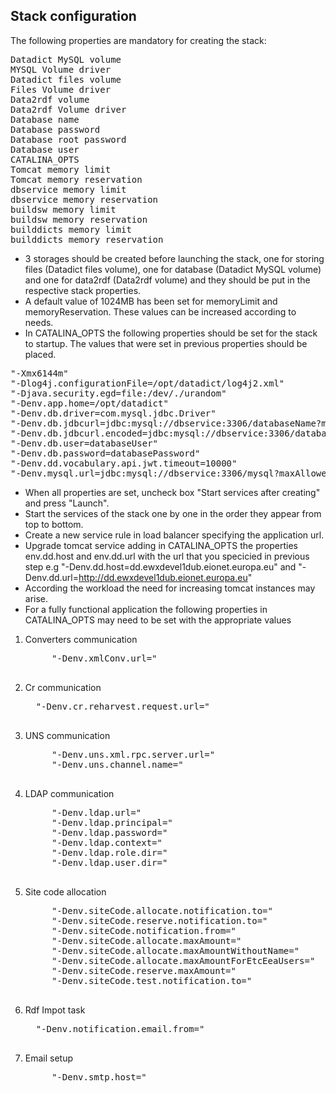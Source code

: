 ## Stack configuration

The following properties are mandatory for creating the stack:
<pre>
Datadict MySQL volume
MYSQL Volume driver
Datadict files volume
Files Volume driver
Data2rdf volume
Data2rdf Volume driver
Database name
Database password
Database root password
Database user
CATALINA_OPTS
Tomcat memory limit
Tomcat memory reservation
dbservice memory limit
dbservice memory reservation
buildsw memory limit
buildsw memory reservation
builddicts memory limit
builddicts memory reservation
</pre>

- 3 storages should be created before launching the stack, one for storing files (Datadict files volume), one for database (Datadict MySQL volume) and one for data2rdf (Data2rdf volume) and they should be put in the respective stack properties.
- A default value of 1024MB has been set for memoryLimit and memoryReservation. These values can be increased according to needs. 
- In CATALINA_OPTS the following properties should be set for the stack to startup. The values that were set in previous properties should be placed.
<pre>
"-Xmx6144m"
"-Dlog4j.configurationFile=/opt/datadict/log4j2.xml"
"-Djava.security.egd=file:/dev/./urandom"
"-Denv.app.home=/opt/datadict"
"-Denv.db.driver=com.mysql.jdbc.Driver"
"-Denv.db.jdbcurl=jdbc:mysql://dbservice:3306/databaseName?maxAllowedPacket=16106127360&autoReconnect=true&useUnicode=true&characterEncoding=UTF-8&emptyStringsConvertToZero=false&jdbcCompliantTruncation=false&rewriteBatchedStatements=true"
"-Denv.db.jdbcurl.encoded=jdbc:mysql://dbservice:3306/databaseName?maxAllowedPacket=16106127360&amp;autoReconnect=true&amp;useUnicode=true&amp;characterEncoding=UTF-8&amp;emptyStringsConvertToZero=false&amp;jdbcCompliantTruncation=false&amp;rewriteBatchedStatements=true"
"-Denv.db.user=databaseUser"
"-Denv.db.password=databasePassword"
"-Denv.dd.vocabulary.api.jwt.timeout=10000"  
"-Denv.mysql.url=jdbc:mysql://dbservice:3306/mysql?maxAllowedPacket=16106127360&autoReconnect=true&useUnicode=true&characterEncoding=UTF-8&emptyStringsConvertToZero=false&jdbcCompliantTruncation=false&rewriteBatchedStatements=true"
</pre>

- When all properties are set, uncheck box "Start services after creating" and press "Launch". 
- Start the services of the stack one by one in the order they appear from top to bottom. 
- Create a new service rule in load balancer specifying the application url.
- Upgrade tomcat service adding in CATALINA_OPTS the properties env.dd.host and env.dd.url with the url that you specicied in previous step e.g "-Denv.dd.host=dd.ewxdevel1dub.eionet.europa.eu" and "-Denv.dd.url=http://dd.ewxdevel1dub.eionet.europa.eu"
- According the workload the need for increasing tomcat instances may arise.
- For a fully functional application the following properties in CATALINA_OPTS may need to be set with the appropriate values
1. Converters communication
    <pre>
        "-Denv.xmlConv.url="
    </pre>
2. Cr communication
    <pre>
     "-Denv.cr.reharvest.request.url="
    </pre>
3. UNS communication
    <pre>
        "-Denv.uns.xml.rpc.server.url="
        "-Denv.uns.channel.name="
    </pre>
4. LDAP communication
    <pre>
        "-Denv.ldap.url="
        "-Denv.ldap.principal="
        "-Denv.ldap.password="
        "-Denv.ldap.context="
        "-Denv.ldap.role.dir="
        "-Denv.ldap.user.dir="
    </pre>
5. Site code allocation
    <pre>
        "-Denv.siteCode.allocate.notification.to="
        "-Denv.siteCode.reserve.notification.to="
        "-Denv.siteCode.notification.from="
        "-Denv.siteCode.allocate.maxAmount="
        "-Denv.siteCode.allocate.maxAmountWithoutName="
        "-Denv.siteCode.allocate.maxAmountForEtcEeaUsers="
        "-Denv.siteCode.reserve.maxAmount="
        "-Denv.siteCode.test.notification.to="
    </pre>
6. Rdf Impot task
    <pre>
     "-Denv.notification.email.from="
    </pre>
7. Email setup
    <pre>
        "-Denv.smtp.host="
    </pre>
